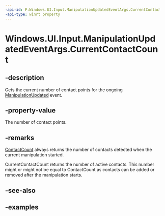 ```yaml
---
-api-id: P:Windows.UI.Input.ManipulationUpdatedEventArgs.CurrentContactCount
-api-type: winrt property
---
```


<!-- Property syntax.
public uint CurrentContactCount { get; }
-->

# Windows.UI.Input.ManipulationUpdatedEventArgs.CurrentContactCount

## -description

Gets the current number of contact points for the ongoing [ManipulationUpdated](gesturerecognizer_manipulationupdated.md) event.

## -property-value

The number of contact points.

## -remarks

[ContactCount](manipulationupdatedeventargs_contactcount.md) always returns the number of contacts detected when the current manipulation started.

CurrentContactCount returns the number of active contacts. This number might or might not be equal to ContactCount as contacts can be added or removed after the manipulation starts.

## -see-also

## -examples
